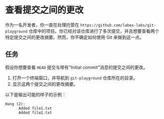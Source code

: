 # 查看提交之间的更改

作为一名开发者，你一直在处理托管在 `https://github.com/labex-labs/git-playground` 仓库中的项目。你已经对该仓库进行了多次提交，并且想要查看两个特定提交之间的更改摘要。然而，你不确定如何使用 Git 来做到这一点。

## 任务

假设你想要查看 `HEAD` 提交与带有“Initial commit”消息的提交之间的更改。

1. 打开一个终端窗口，并导航到 `git-playground` 仓库所在的目录。
2. 显示这两个提交之间的更改摘要。

以下是输出可能的样子的示例：

```shell
Hang (2):
      Added file1.txt
      Added file2.txt
```
